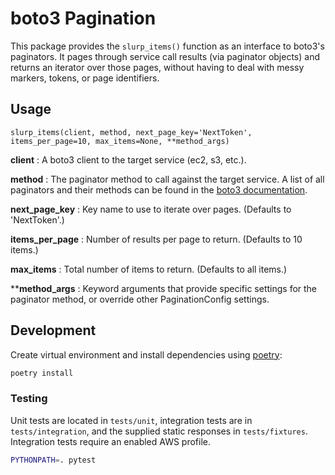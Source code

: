 # boto3 Pagination

This package provides the `slurp_items()` function as an interface to boto3's paginators.
It pages through service call results (via paginator objects) and returns an iterator over those pages, without having to deal with messy markers, tokens, or page identifiers.

## Usage

`slurp_items(client, method, next_page_key='NextToken', items_per_page=10, max_items=None, **method_args)`

**client** : A boto3 client to the target service (ec2, s3, etc.).

**method** : The paginator method to call against the target service.  A list of all paginators and their methods can be found in the [boto3 documentation](https://boto3.amazonaws.com/v1/documentation/api/latest/reference/services/index.html).

**next\_page\_key** : Key name to use to iterate over pages. (Defaults to 'NextToken'.)

**items\_per\_page** : Number of results per page to return. (Defaults to 10 items.)

**max_items** : Total number of items to return.  (Defaults to all items.)

*\***method_args** : Keyword arguments that provide specific settings for the paginator method, or override other PaginationConfig settings.

## Development

Create virtual environment and install dependencies using [poetry](https://python-poetry.org/docs/):

```bash
poetry install
```

### Testing

Unit tests are located in `tests/unit`, integration tests are in `tests/integration`, and the supplied static responses in `tests/fixtures`.  Integration tests require an enabled AWS profile.

```bash
PYTHONPATH=. pytest
```

